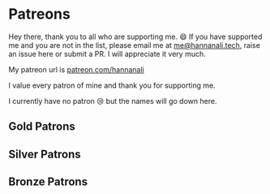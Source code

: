 # Patreons

Hey there, thank you to all who are supporting me. :smile: If you have supported me and you are not in the list, please email me at [me@hannanali.tech](mailto:me@hannanali.tech), raise an issue here or submit a PR. I will appreciate it very much.

My patreon url is [patreon.com/hannanali](https://patreon.com/hannanali)

I value every patron of mine and thank you for supporting me. 

I currently have no patron :cry: but the names will go down here. 

## Gold Patrons
## Silver Patrons
## Bronze Patrons
